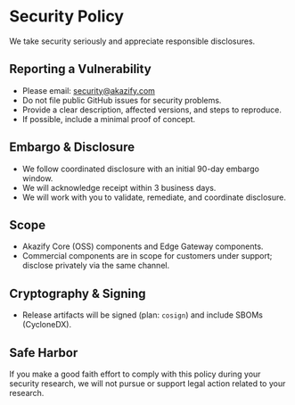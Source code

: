 # Security Policy

We take security seriously and appreciate responsible disclosures.

## Reporting a Vulnerability

- Please email: security@akazify.com
- Do not file public GitHub issues for security problems.
- Provide a clear description, affected versions, and steps to reproduce.
- If possible, include a minimal proof of concept.

## Embargo & Disclosure

- We follow coordinated disclosure with an initial 90-day embargo window.
- We will acknowledge receipt within 3 business days.
- We will work with you to validate, remediate, and coordinate disclosure.

## Scope

- Akazify Core (OSS) components and Edge Gateway components.
- Commercial components are in scope for customers under support; disclose privately via the same channel.

## Cryptography & Signing

- Release artifacts will be signed (plan: `cosign`) and include SBOMs (CycloneDX).

## Safe Harbor

If you make a good faith effort to comply with this policy during your
security research, we will not pursue or support legal action related to your research.
